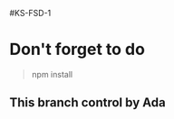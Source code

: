 #KS-FSD-1
<h1>Don't forget to do</h1>
<blockquote> npm install </blockquote>
<h2>This branch control by Ada</h2>
